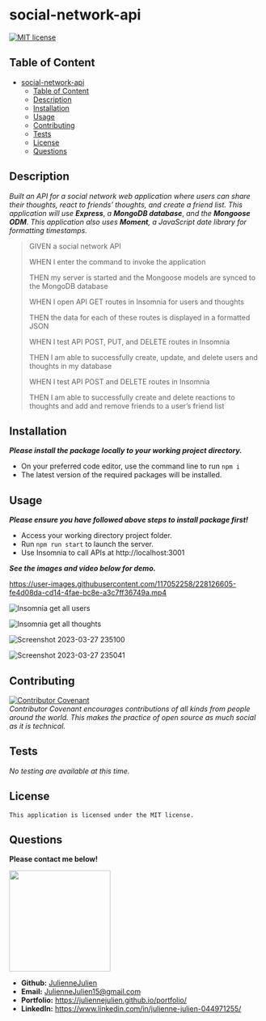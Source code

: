 # social-network-api
[![MIT license](https://img.shields.io/badge/license-MIT-blue.svg)](https://mit-license.org/)

## Table of Content

- [social-network-api](#social-network-api)
  - [Table of Content](#table-of-content)
  - [Description](#description)
  - [Installation](#installation)
  - [Usage](#usage)
  - [Contributing](#contributing)
  - [Tests](#tests)
  - [License](#license)
  - [Questions](#questions)

## Description

*Built an API for a social network web application where users can share their thoughts, react to friends’ thoughts, and create a friend list. This application will use* ***Express***, *a* ***MongoDB database***, *and the* ***Mongoose ODM***. *This application also uses ***Moment***, a JavaScript date library for formatting timestamps.*

>GIVEN a social network API
>
>WHEN I enter the command to invoke the application
>
>THEN my server is started and the Mongoose models are synced to the MongoDB database
>
>WHEN I open API GET routes in Insomnia for users and thoughts
>
>THEN the data for each of these routes is displayed in a formatted JSON
>
>WHEN I test API POST, PUT, and DELETE routes in Insomnia
>
>THEN I am able to successfully create, update, and delete users and thoughts in my database
>
>WHEN I test API POST and DELETE routes in Insomnia
>
>THEN I am able to successfully create and delete reactions to thoughts and add and remove friends to a user’s friend list
>

## Installation
***Please install the package locally to your working project directory.***
- On your preferred code editor, use the command line to run `npm i`
- The latest version of the required packages will be installed.


## Usage
***Please ensure you have followed above steps to install package first!***
- Access your working directory project folder.
- Run `npm run start` to  launch the server.
- Use Insomnia to call APIs at http://localhost:3001

***See the images and video below for demo.***

https://user-images.githubusercontent.com/117052258/228126605-fe4d08da-cd14-4fae-bc8e-a3c7ff36749a.mp4


![Insomnia get all users](https://user-images.githubusercontent.com/117052258/228126770-6802dd11-f766-4011-ab96-fda10560fd54.png)  

![Insomnia get all thoughts](https://user-images.githubusercontent.com/117052258/228126742-3709952c-8f7e-44da-9fa2-f7ee98a9f5c5.png)

![Screenshot 2023-03-27 235100](https://user-images.githubusercontent.com/117052258/228126807-e9b7dadf-4037-4add-97e8-005af5e4c260.png)

![Screenshot 2023-03-27 235041](https://user-images.githubusercontent.com/117052258/228126846-42d350d6-6006-42f6-995e-161dbe9ff2d1.png)

## Contributing

[![Contributor Covenant](https://img.shields.io/badge/Contributor%20Covenant-2.1-4baaaa.svg)](https://www.contributor-covenant.org/)
<br>*Contributor Covenant encourages contributions of all kinds from people around the world. This makes the practice of open source as much social as it is technical.*

## Tests
*No testing are available at this time.*

## License
    This application is licensed under the MIT license.

## Questions
**Please contact me below!**

<img src="https://avatars.githubusercontent.com/u/117052258?v=4" width="200" height="200" />

- **Github:** [JulienneJulien](https://github.com/JulienneJulien)
- **Email:** JulienneJulien15@gmail.com 
- **Portfolio:** https://juliennejulien.github.io/portfolio/
- **LinkedIn:** https://www.linkedin.com/in/julienne-julien-044971255/
